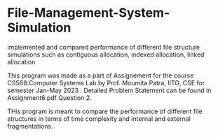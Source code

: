 # File-Management-System-Simulation
implemented and compared performance of different file structure simulations such as contiguous allocation, indexed allocation, linked allocation

This program was made as a part of Assignement for the course CS588:Computer Systems Lab by Prof. Moumita Patra, IITG, CSE for semester Jan-May 2023 . Detailed Problem Statement can be found in Assignment6.pdf Question 2.

THis program is meant to compare the performance of different file structures in terms of time complexity and internal and external fragmentations.

